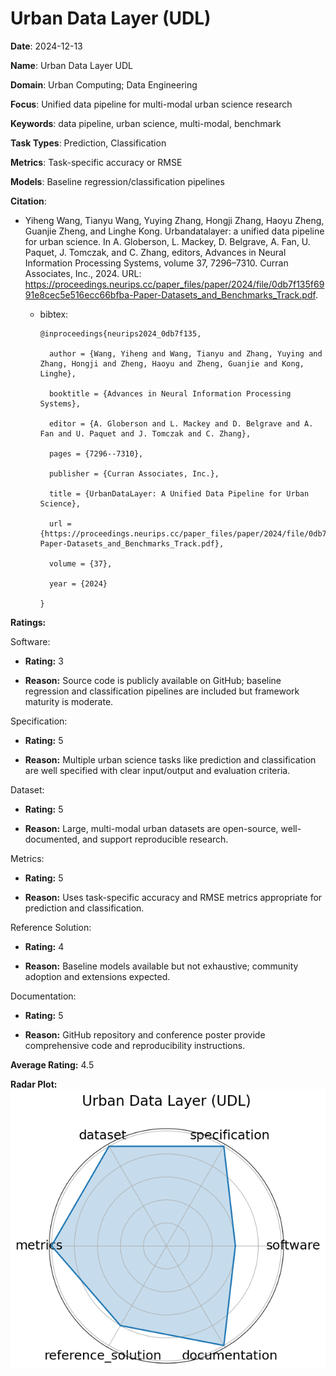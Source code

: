 # Urban Data Layer (UDL)


**Date**: 2024-12-13


**Name**: Urban Data Layer  UDL 


**Domain**: Urban Computing; Data Engineering


**Focus**: Unified data pipeline for multi-modal urban science research


**Keywords**: data pipeline, urban science, multi-modal, benchmark


**Task Types**: Prediction, Classification


**Metrics**: Task-specific accuracy or RMSE


**Models**: Baseline regression/classification pipelines


**Citation**:


- Yiheng Wang, Tianyu Wang, Yuying Zhang, Hongji Zhang, Haoyu Zheng, Guanjie Zheng, and Linghe Kong. Urbandatalayer: a unified data pipeline for urban science. In A. Globerson, L. Mackey, D. Belgrave, A. Fan, U. Paquet, J. Tomczak, and C. Zhang, editors, Advances in Neural Information Processing Systems, volume 37, 7296–7310. Curran Associates, Inc., 2024. URL: https://proceedings.neurips.cc/paper_files/paper/2024/file/0db7f135f6991e8cec5e516ecc66bfba-Paper-Datasets_and_Benchmarks_Track.pdf.

  - bibtex:
      ```
      @inproceedings{neurips2024_0db7f135,

        author = {Wang, Yiheng and Wang, Tianyu and Zhang, Yuying and Zhang, Hongji and Zheng, Haoyu and Zheng, Guanjie and Kong, Linghe},

        booktitle = {Advances in Neural Information Processing Systems},

        editor = {A. Globerson and L. Mackey and D. Belgrave and A. Fan and U. Paquet and J. Tomczak and C. Zhang},

        pages = {7296--7310},

        publisher = {Curran Associates, Inc.},

        title = {UrbanDataLayer: A Unified Data Pipeline for Urban Science},

        url = {https://proceedings.neurips.cc/paper_files/paper/2024/file/0db7f135f6991e8cec5e516ecc66bfba-Paper-Datasets_and_Benchmarks_Track.pdf},

        volume = {37},

        year = {2024}

      }

      ```

**Ratings:**


Software:


  - **Rating:** 3


  - **Reason:** Source code is publicly available on GitHub; baseline regression and classification pipelines are included but framework maturity is moderate. 


Specification:


  - **Rating:** 5


  - **Reason:** Multiple urban science tasks like prediction and classification are well specified with clear input/output and evaluation criteria. 


Dataset:


  - **Rating:** 5


  - **Reason:** Large, multi-modal urban datasets are open-source, well-documented, and support reproducible research. 


Metrics:


  - **Rating:** 5


  - **Reason:** Uses task-specific accuracy and RMSE metrics appropriate for prediction and classification. 


Reference Solution:


  - **Rating:** 4


  - **Reason:** Baseline models available but not exhaustive; community adoption and extensions expected. 


Documentation:


  - **Rating:** 5


  - **Reason:** GitHub repository and conference poster provide comprehensive code and reproducibility instructions. 


**Average Rating:** 4.5


**Radar Plot:**
 ![Urban Data Layer Udl radar plot](../../tex/images/urban_data_layer_udl_radar.png)